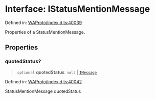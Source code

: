 # Interface: IStatusMentionMessage

Defined in: [WAProto/index.d.ts:40039](https://github.com/Fokusdotid/Baileys/blob/eb819228f591f9a29a091aefc3a8c91a38d77089/WAProto/index.d.ts#L40039)

Properties of a StatusMentionMessage.

## Properties

### quotedStatus?

> `optional` **quotedStatus**: `null` \| [`IMessage`](IMessage.md)

Defined in: [WAProto/index.d.ts:40042](https://github.com/Fokusdotid/Baileys/blob/eb819228f591f9a29a091aefc3a8c91a38d77089/WAProto/index.d.ts#L40042)

StatusMentionMessage quotedStatus
